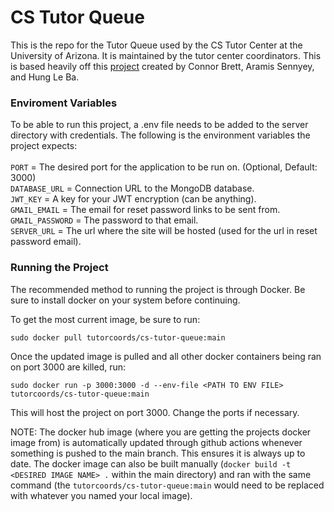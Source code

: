 # CS Tutor Queue
This is the repo for the Tutor Queue used by the CS Tutor Center at the University of Arizona. It is maintained by the tutor center coordinators. This is based heavily off this [project](https://github.com/connorbrett/tutor-queue) created by Connor Brett, Aramis Sennyey, and Hung Le Ba.

### Enviroment Variables
To be able to run this project, a .env file needs to be added to the server directory with credentials. The following is the environment variables the project expects:
<br>
<br>
`PORT` = The desired port for the application to be run on. (Optional, Default: 3000)
<br>
`DATABASE_URL` = Connection URL to the MongoDB database.
<br>
`JWT_KEY` = A key for your JWT encryption (can be anything).
<br>
`GMAIL_EMAIL` = The email for reset password links to be sent from.
<br>
`GMAIL_PASSWORD` = The password to that email.
<br>
`SERVER_URL` = The url where the site will be hosted (used for the url in reset password email).

### Running the Project
The recommended method to running the project is through Docker. Be sure to install docker on your system before continuing.

To get the most current image, be sure to run:

`sudo docker pull tutorcoords/cs-tutor-queue:main` 

Once the updated image is pulled and all other docker containers being ran on port 3000 are killed, run:

`sudo docker run -p 3000:3000 -d --env-file <PATH TO ENV FILE>  tutorcoords/cs-tutor-queue:main`

This will host the project on port 3000. Change the ports if necessary.

NOTE: The docker hub image (where you are getting the projects docker image from) is automatically updated through github actions whenever something is pushed to the main branch. This ensures it is always up to date. The docker image can also be built manually (`docker build -t <DESIRED IMAGE NAME> .` within the main directory) and ran with the same command (the `tutorcoords/cs-tutor-queue:main` would need to be replaced with whatever you named your local image).